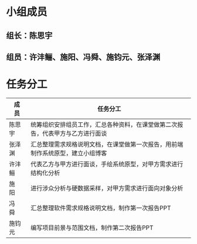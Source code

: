 # 小组成员
## 组长：陈思宇
## 组员：许沣鲡、施阳、冯舜、施钧元、张泽渊
# 任务分工
|成　员|任务分工|
|---|---|
|陈思宇|统筹组织安排组员工作，汇总各种资料，在课堂做第二次报告，代表甲方与乙方进行面谈|
|张泽渊|汇总整理需求规格说明文档，在课堂做第一次报告，用前端制作系统原型，建立小组博客|
|许沣鲡|代表乙方与甲方进行面谈，手绘系统原型，对甲方需求进行结构化分析|
|施　阳|进行涉众分析与硬数据采样，对甲方需求进行面向对象分析|
|冯　舜|汇总整理软件需求规格说明文档，制作第一次报告PPT|
|施钧元|编写项目前景与范围文档，制作第二次报告PPT|
